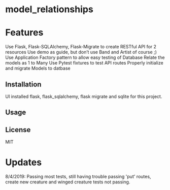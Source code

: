 # model_relationships

# Features
Use Flask, Flask-SQLAlchemy, Flask-Migrate to create RESTful API for 2 resources
Use demo as guide, but don’t use Band and Artist of course ;)
Use Application Factory pattern to allow easy testing of Database
Relate the models as 1 to Many
Use Pytest fixtures to test API routes
Properly initialize and migrate Models to datbase

## Installation

UI installed flask, flask_sqlalchemy, flask migrate and sqlite for this project.

## Usage



## License
MIT

# Updates

8/4/2019: Passing most tests, still having trouble passing 'put' routes, create new creature and winged creature tests not passing.